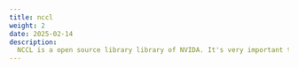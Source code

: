 ```yaml
---
title: nccl
weight: 2
date: 2025-02-14
description:
  NCCL is a open source library library of NVIDA. It's very important to learn.
---
```


